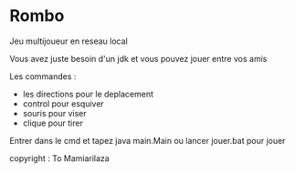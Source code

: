 # Rombo
Jeu multijoueur en reseau local

Vous avez juste besoin d'un jdk et vous pouvez jouer entre vos amis

Les commandes :
  - les directions pour le deplacement
  - control pour esquiver
  - souris pour viser
  - clique pour tirer
  
Entrer dans le cmd et tapez java main.Main ou lancer jouer.bat pour jouer

copyright : To Mamiarilaza
